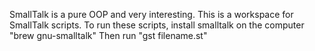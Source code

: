 SmallTalk is a pure OOP and very interesting.
This is a workspace for SmallTalk scripts.
To run these scripts, install smalltalk on the computer
"brew gnu-smalltalk"
Then run "gst filename.st"